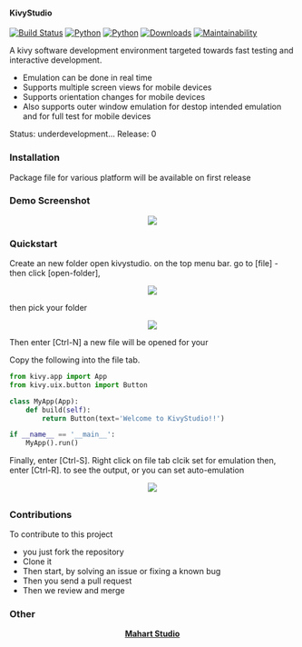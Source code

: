 #### KivyStudio
<!-- ![KivyStudio](https://raw.githubusercontent.com/MichaelStott/KivMob/master/demo/assets/kivmob-title.png) -->

[![Build Status](https://travis-ci.com/MichaelStott/KivMob.svg?branch=master)](https://travis-ci.com/MichaelStott/KivMob)
[![Python](https://img.shields.io/badge/python-2-green.svg)](https://www.python.org/downloads/release/python-270/)
[![Python](https://img.shields.io/badge/python-3-green.svg)](https://www.python.org/downloads/release/python-270/)
[![Downloads](https://pepy.tech/badge/kivmob)](https://pepy.tech/project/kivmob)
[![Maintainability](https://api.codeclimate.com/v1/badges/add8cd9bd9600d898b79/maintainability)](https://codeclimate.com/github/MichaelStott/KivMob/maintainability)

A kivy software development environment targeted towards fast testing and interactive development.

  - Emulation can be done in real time
  - Supports multiple screen views for mobile devices
  - Supports orientation changes for mobile devices
  - Also supports outer window emulation for destop intended emulation and for full test for mobile devices

Status: underdevelopment...                  Release: 0


### Installation

Package file for various platform will be available on first release


### Demo Screenshot
<p align="center">
  <img src="https://raw.githubusercontent.com/mahart-studio/kivystudio/master/showcase/Screenshot(1).png">
</p>

### Quickstart

Create an new folder
open kivystudio.
on the top menu bar.
go to [file] - then click [open-folder],

<p align="center">
  <img src="https://raw.githubusercontent.com/mahart-studio/kivystudio/master/showcase/Screenshot(2).png">
</p>

then pick your folder

<p align="center">
  <img src="https://raw.githubusercontent.com/mahart-studio/kivystudio/master/showcase/Screenshot(3).png">
</p>

Then enter [Ctrl-N] a new file will be opened for your


Copy the following into the file tab.
```python
from kivy.app import App
from kivy.uix.button import Button

class MyApp(App):
	def build(self):
		return Button(text='Welcome to KivyStudio!!')

if __name__ == '__main__':
	MyApp().run()
```

Finally, enter [Ctrl-S].
Right click on file tab
clcik set for emulation
then, enter [Ctrl-R]. to see the output,
or you can set auto-emulation

<p align="center">
  <img src="https://raw.githubusercontent.com/mahart-studio/kivystudio/master/showcase/Screenshot(4).png">
</p>

##
### Contributions
To contribute to this project
* you just fork the repository
* Clone it
* Then start, by solving an issue or fixing a known bug
* Then you send a pull request
* Then we review and merge

### Other

[KivyStudio]: <https://mahartstudio.com/kivystudio/>
[Kivy]: <https://kivy.org/>
[Mahart Studio]: <https://github.com/mahart-studio/>

<p align="center">
    <a href='<https://mahartstudio.com>'> <b>Mahart Studio</b> </a>
</p>

[avour]: <https://github.com/avour>
[solomon]: <https://github.com/solomon1999>
[curiouspaul1]: <https://github.com/curiouspaul1>


